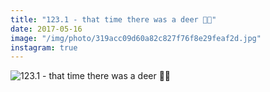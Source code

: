 ```yaml
---
title: "123.1 - that time there was a deer 🦌🌳"
date: 2017-05-16
image: "/img/photo/319acc09d60a82c827f76f8e29feaf2d.jpg"
instagram: true
---
```


![123.1 - that time there was a deer 🦌🌳](/img/photo/319acc09d60a82c827f76f8e29feaf2d.jpg)
